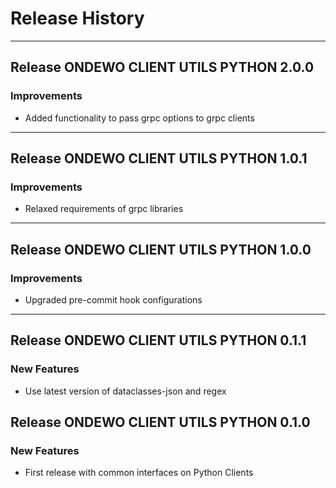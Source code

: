 # Release History

*****************

## Release ONDEWO CLIENT UTILS PYTHON 2.0.0

### Improvements

* Added functionality to pass grpc options to grpc clients

*****************

## Release ONDEWO CLIENT UTILS PYTHON 1.0.1

### Improvements

* Relaxed requirements of grpc libraries

*****************

## Release ONDEWO CLIENT UTILS PYTHON 1.0.0

### Improvements

* Upgraded pre-commit hook configurations

*****************

## Release ONDEWO CLIENT UTILS PYTHON 0.1.1

### New Features

* Use latest version of dataclasses-json and regex

## Release ONDEWO CLIENT UTILS PYTHON 0.1.0

### New Features

* First release with common interfaces on Python Clients

